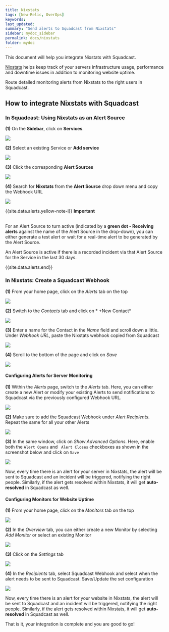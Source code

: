 ```yaml
---
title: Nixstats
tags: [New-Relic, OverOps]
keywords: 
last_updated: 
summary: "Send alerts to Squadcast from Nixstats"
sidebar: mydoc_sidebar
permalink: docs/nixstats
folder: mydoc
---
```


This document will help you integrate Nixstats with Squadcast.

[Nixstats](https://nixstats.com/) helps keep track of your servers infrastructure usage, performance and downtime issues in addition to monitoring website uptime.

Route detailed monitoring alerts from Nixstats to the right users in Squadcast.

## How to integrate Nixstats with Squadcast

### In Squadcast: Using Nixstats as an Alert Source

**(1)** On the **Sidebar**, click on **Services**.

![](images/integration_1-1.png)

**(2)** Select an existing Service or **Add service** 

![](images/integration_1-2.png)

**(3)** Click the corresponding **Alert Sources**

![](images/integration_1.png)

**(4)** Search for **Nixstats** from  the **Alert Source** drop down menu and copy the Webhook URL

![](images/nixstats_1.png)

{{site.data.alerts.yellow-note-i}}
<b>Important</b><br/><br/>
<p>For an Alert Source to turn active (indicated by a <b>green dot - Receiving alerts</b> against the name of the Alert Source in the drop-down), you can either generate a test alert or wait for a real-time alert to be generated by the Alert Source.</p>
<p>An Alert Source is active if there is a recorded incident via that Alert Source for the Service in the last 30 days.</p>
{{site.data.alerts.end}}

### In Nixstats: Create a Squadcast Webhook

**(1)** From your home page, click on the *Alerts* tab on the top

![](images/nixstats_2.png)

**(2)** Switch to the *Contacts* tab and click on * +New Contact*

![](images/nixstats_3.png)

**(3)** Enter a name for the Contact in the *Name* field and scroll down a little. Under *Webhook URL*, paste the Nixstats webhook copied from Squadcast

![](images/nixstats_4.png)

**(4)** Scroll to the bottom of the page and click on *Save*

![](images/nixstats_5.png)

#### Configuring Alerts for Server Monitoring

**(1)** Within the *Alerts* page, switch to the *Alerts* tab. Here, you can either create a new Alert or modify your existing Alerts to send notifications to Squadcast via the previously configured Webhook URL.

![](images/nixstats_6.png)

**(2)** Make sure to add the Squadcast Webhook under *Alert Recipients*. Repeat the same for all your other Alerts

![](images/nixstats_7.png)

**(3)** In the same window, click on *Show Advanced Options*. Here, enable both the `Alert Opens` and ` Alert Closes` checkboxes as shown in the screenshot below and click on `Save`

![](images/nixstats_8.png)

Now, every time there is an alert for your server in Nixstats, the alert will be sent to Squadcast and an incident will be triggered, notifying the right people. Similarly, if the alert gets resolved within Nixstats, it will get **auto-resolved** in Squadcast as well.

#### Configuring Monitors for Website Uptime

**(1)** From your home page, click on the *Monitors* tab on the top

![](images/nixstats_9.png)

**(2)** In the *Overview* tab, you can either create a new Monitor by selecting *Add Monitor* or select an existing Monitor

![](images/nixstats_10.png)

**(3)** Click on the *Settings* tab

![](images/nixstats_11.png)

**(4)** In the *Recipients* tab, select Squadcast Webhook and select when the alert needs to be sent to Squadcast. Save/Update the set configuration

![](images/nixstats_12.png)

Now, every time there is an alert for your website in Nixstats, the alert will be sent to Squadcast and an incident will be triggered, notifying the right people. Similarly, if the alert gets resolved within Nixstats, it will get **auto-resolved** in Squadcast as well.

That is it, your integration is complete and you are good to go!
